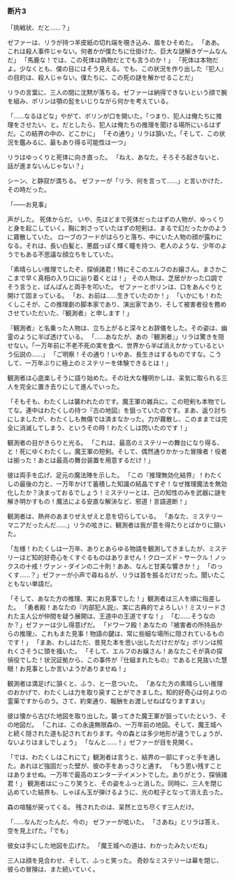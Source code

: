 ### 断片3

「挑戦状、だと……？」

ゼファーは、リラが持つ羊皮紙の切れ端を覗き込み、眉をひそめた。
「ああ。これは殺人事件じゃない。何者かが僕たちに仕掛けた、巨大な謎解きゲームなんだ」
「馬鹿な！では、この死体は偽物だとでも言うのか！」
「死体は本物だよ。少なくとも、僕の目にはそう見える。でも、この状況を作り出した『犯人』の目的は、殺人じゃない。僕たちに、この死の謎を解かせることだ」

リラの言葉に、三人の間に沈黙が落ちる。ゼファーは納得できないという顔で腕を組み、ボリンは顎の髭をいじりながら何かを考えている。

「……なるほどな」やがて、ボリンが口を開いた。「つまり、犯人は俺たちに推理をさせたい、と。だとしたら、犯人は俺たちの推理を聞ける場所にいるはずだ。この結界の中の、どこかに」
「その通り」リラは頷いた。「そして、この状況を鑑みるに、最もあり得る可能性は一つ」

リラはゆっくりと死体に向き直った。
「ねえ、あなた。そろそろ起きないと、話が進まないんじゃない？」

シーン、と静寂が満ちる。
ゼファーが「リラ、何を言って……」と言いかけた、その時だった。

「――お見事」

声がした。
死体からだ。
いや、先ほどまで死体だったはずの人物が、ゆっくりと身を起こしていく。胸に刺さっていたはずの短剣は、まるで幻だったかのように霧散していた。
ローブのフードがはらりと落ち、中にいた人物の顔が露わになる。それは、長い白髪と、悪戯っぽく輝く瞳を持つ、老人のような、少年のようでもある不思議な顔立ちをしていた。

「素晴らしい推理でしたぞ、探偵諸君！特にそこのエルフのお嬢さん。まさかここまで早く真相の入り口に辿り着くとは！」
その人物は、芝居がかった口調でそう言うと、ぱんぱんと両手を叩いた。
ゼファーとボリンは、口をあんぐりと開けて固まっている。
「お、お前は……生きていたのか！」
「いかにも！わたくしこそが、この推理劇の脚本家であり、演出家であり、そして被害者役を務めさせていただいた、『観測者』と申します！」

『観測者』と名乗った人物は、立ち上がると深々とお辞儀をした。その姿は、幽霊のように半ば透けている。
「……あなたが、あの『観測者』」リラは驚きを隠せない。「一万年前に不老不死の実を食べ、世界から半ば消えかかっているという伝説の……」
「ご明察！その通り！いやあ、長生きはするものですな。こうして、一万年ぶりに極上のミステリーを体験できるとは！」

観測者は心底楽しそうに語り始めた。その壮大な種明かしは、呆気に取られる三人を完全に置き去りにして進んでいった。

「そもそも、わたくしは襲われたのです。魔王軍の雑兵に。この短剣も本物でしてな。連中はわたくしの持つ『古の地図』を狙っていたのです。まあ、返り討ちにしましたが、わたくしも無傷では済まなかった。力が霧散し、このままでは完全に消滅してしまう、というその時！わたくしは閃いたのです！」

観測者の目がきらりと光る。
「これは、最高のミステリーの舞台になり得る、と！死にゆくわたくし。魔王軍の短剣。そして、偶然通りかかった冒険者！役者は揃った！あとは最高の舞台装置を用意するだけ！」

彼は両手を広げ、足元の魔法陣を示した。
「この『推理無効化結界』！わたくしの最後の力と、一万年かけて蓄積した知識の結晶ですぞ！なぜ推理魔法を無効化したか？決まっておるでしょう！ミステリーとは、己の知性のみを武器に謎を解き明かすもの！魔法による安直な解決など、邪道！言語道断！」

観測者は、熱弁のあまりぜえぜえと息を切らしている。
「あなた、ミステリーマニアだったんだ……」リラの呟きに、観測者は我が意を得たりとばかりに頷いた。

「左様！わたくしは一万年、ありとあらゆる物語を観測してきましたが、ミステリーほど知的好奇心をくすぐるものはありません！クローズド・サークル！ノックスの十戒！ヴァン・ダインの二十則！ああ、なんと甘美な響きか！」
「のっくす……？」ゼファーが小声で尋ねるが、リラは首を振るだけだった。聞いたこともない単語だ。

「そして、あなた方の推理、実にお見事でした！」観測者は三人を順に指差した。
「勇者殿！あなたの『内部犯人説』、実に古典的でよろしい！ミスリードされた主人公が仲間を疑う展開は、王道中の王道ですな！」
「む……そうなのか？」ゼファーは少し得意げだ。
「ドワーフ殿！あなたの『被害者の所持品からの推理』、これもまた見事！物語の鍵は、常に些細な場所に隠されているものです！」
「まあ、わしはただ、昔見た本を思い出しただけだがな」ボリンは照れくさそうに頭を掻いた。
「そして、エルフのお嬢さん！あなたこそが真の探偵役でした！状況証拠から、この事件が『仕組まれたもの』であると見抜いた慧眼！お見事としか言いようがありませぬ！」

観測者は満足げに頷くと、ふう、と一息ついた。
「あなた方の素晴らしい推理のおかげで、わたくしは力を取り戻すことができました。知的好奇心は何よりの霊薬ですからのう。さて、約束通り、報酬をお渡しせねばなりますまい」

彼は懐から古びた地図を取り出した。襲ってきた魔王軍が狙っていたという、その地図だ。
「これは、この永遠無限森の、一万年前の地図。そして、魔王城へと続く隠された道も記されております。今の森とは多少地形が違うでしょうが、ないよりはましでしょう」
「なんと……！」ゼファーが目を見開く。

「では、わたくしはこれにて」観測者は言うと、結界の一部にすっと手を通した。あれほど強固だった壁が、彼の手をあっさりと通す。
「もう思い残すことはありませぬ。一万年で最高のエンターテイメントでした。ありがとう、探偵諸君！」
観測者はにっこり笑うと、その姿をふっと消した。同時に、三人を閉じ込めていた結界も、しゃぼん玉が弾けるように、光の粒子となって消え去った。

森の喧騒が戻ってくる。
残されたのは、呆然と立ち尽くす三人だけ。

「……なんだったんだ、今の」
ゼファーが呟いた。
「さあね」とリラは答え、空を見上げた。「でも」

彼女は手にした地図を広げた。
「魔王城への道は、わかったみたいだね」

三人は顔を見合わせ、そして、ふっと笑った。
奇妙なミステリーは幕を閉じ、彼らの冒険は、また続いていく。 